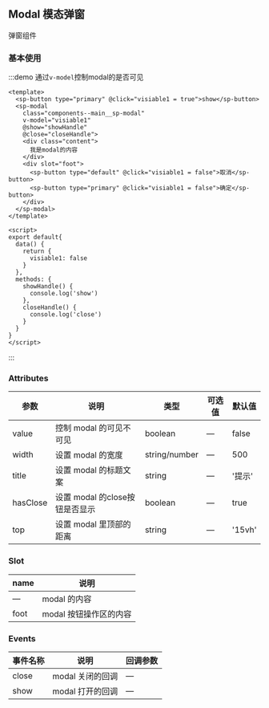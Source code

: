 Modal 模态弹窗
---
弹窗组件

### 基本使用

:::demo 通过`v-model`控制modal的是否可见
```vue
<template>
  <sp-button type="primary" @click="visiable1 = true">show</sp-button>
  <sp-modal
    class="components--main__sp-modal"
    v-model="visiable1"
    @show="showHandle"
    @close="closeHandle">
    <div class="content">
      我是modal的内容
    </div>
    <div slot="foot">
      <sp-button type="default" @click="visiable1 = false">取消</sp-button>
      <sp-button type="primary" @click="visiable1 = false">确定</sp-button>
    </div>
  </sp-modal>
</template>

<script>
export default{
  data() {
    return {
      visiable1: false
    }
  },
  methods: {
    showHandle() {
      console.log('show')
    },
    closeHandle() {
      console.log('close')
    }
  }
}
</script>
```
:::

### Attributes
| 参数      | 说明    | 类型      | 可选值       | 默认值   |
|---------- |-------- |---------- |-------------  |-------- |
| value | 控制 modal 的可见不可见 | boolean | — | false |
| width | 设置 modal 的宽度| string/number | — | 500 |
| title | 设置 modal 的标题文案 | string | — | '提示' |
| hasClose | 设置 modal 的close按钮是否显示 | boolean | — | true |
| top | 设置 modal 里顶部的距离 | string | — | '15vh' |

### Slot
| name | 说明 |
|------|--------|
| — | modal 的内容 |
| foot | modal 按钮操作区的内容 |

### Events
| 事件名称      | 说明    | 回调参数      |
|---------- |-------- |---------- |
| close  | modal 关闭的回调 | — |
| show  | modal 打开的回调 | — |


<script>
export default{
  data() {
    return {
      visiable1: false
    }
  },
  methods: {
    showHandle() {
      console.log('show')
    },
    closeHandle() {
      console.log('close')
    }
  }
}
</script>

<style>
  .components--main__sp-modal {
    .content {
      text-align: center;
      padding: 30px;
    }
  }
</style>